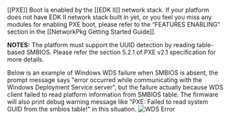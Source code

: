 [[PXE]] Boot is enabled by the [[EDK II]] network stack. If your platform does not have EDK II network stack built in yet, or you feel you miss any modules for enabling PXE boot, please refer to the “FEATURES ENABLING” section in the [[NetworkPkg Getting Started Guide]].

**NOTES:** The platform must support the UUID detection by reading table-based SMBIOS. Please refer the section 5.2.1 of PXE v2.1 specification for more details.

Below is an example of Windows WDS failure when SMBIOS is absent, the prompt message says "error occurred while communicating with the Windows Deployment Service server", but the failure actually because WDS client failed to read platform information from SMBIOS table. The firmware will also print debug warning message like "PXE: Failed to read system GUID from the smbios table!" in this situation.
![WDS Error](https://github.com/tianocore/tianocore.github.io/wiki/images/WDS-error.png "WDS Error")
